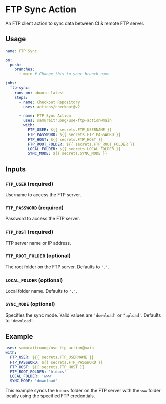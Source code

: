 # FTP Sync Action

An FTP client action to sync data between CI & remote FTP server.

## Usage

```yaml
name: FTP Sync

on:
  push:
    branches:
      - main # Change this to your branch name

jobs:
  ftp-sync:
    runs-on: ubuntu-latest
    steps:
      - name: Checkout Repository
        uses: actions/checkout@v2

      - name: FTP Sync Action
        uses: samuraitruong/use-ftp-action@main
        with:
          FTP_USER: ${{ secrets.FTP_USERNAME }}
          FTP_PASSWORD: ${{ secrets.FTP_PASSWORD }}
          FTP_HOST: ${{ secrets.FTP_HOST }}
          FTP_ROOT_FOLDER: ${{ secrets.FTP_ROOT_FOLDER }}
          LOCAL_FOLDER: ${{ secrets.LOCAL_FOLDER }}
          SYNC_MODE: ${{ secrets.SYNC_MODE }}
```

## Inputs

### `FTP_USER` (required)

Username to access the FTP server.

### `FTP_PASSWORD` (required)

Password to access the FTP server.

### `FTP_HOST` (required)

FTP server name or IP address.

### `FTP_ROOT_FOLDER` (optional)

The root folder on the FTP server. Defaults to `'.'`.

### `LOCAL_FOLDER` (optional)

Local folder name. Defaults to `'.'`.

### `SYNC_MODE` (optional)

Specifies the sync mode. Valid values are `'download'` or `'upload'`. Defaults to `'download'`.

## Example

```yaml
uses: samuraitruong/use-ftp-action@main
with:
  FTP_USER: ${{ secrets.FTP_USERNAME }}
  FTP_PASSWORD: ${{ secrets.FTP_PASSWORD }}
  FTP_HOST: ${{ secrets.FTP_HOST }}
  FTP_ROOT_FOLDER: 'htdocs'
  LOCAL_FOLDER: 'www'
  SYNC_MODE: 'download'
```

This example syncs the `htdocs` folder on the FTP server with the `www` folder locally using the specified FTP credentials.
